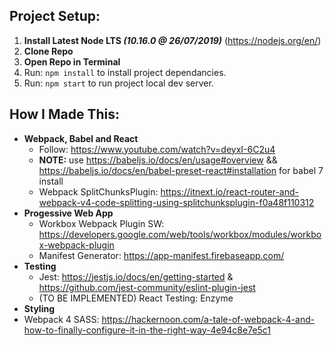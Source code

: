## Project Setup:
   1. **Install Latest Node LTS *(10.16.0 @ 26/07/2019)*** (https://nodejs.org/en/)
   2. **Clone Repo**
   3. **Open Repo in Terminal**
   4. Run: ``npm install`` to install project dependancies.
   5. Run: ``npm start`` to run project local dev server.

## How I Made This:
- **Webpack, Babel and React**
  - Follow: https://www.youtube.com/watch?v=deyxI-6C2u4
  - **NOTE:** use https://babeljs.io/docs/en/usage#overview && https://babeljs.io/docs/en/babel-preset-react#installation for babel 7 install
  - Webpack SplitChunksPlugin: https://itnext.io/react-router-and-webpack-v4-code-splitting-using-splitchunksplugin-f0a48f110312
- **Progessive Web App**
  - Workbox Webpack Plugin SW: https://developers.google.com/web/tools/workbox/modules/workbox-webpack-plugin
  - Manifest Generator: https://app-manifest.firebaseapp.com/
- **Testing**
  -  Jest: https://jestjs.io/docs/en/getting-started & https://github.com/jest-community/eslint-plugin-jest
  -  (TO BE IMPLEMENTED) React Testing: Enzyme
-  **Styling**
-  Webpack 4 SASS: https://hackernoon.com/a-tale-of-webpack-4-and-how-to-finally-configure-it-in-the-right-way-4e94c8e7e5c1


